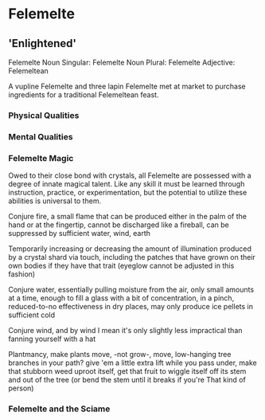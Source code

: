 # Felemelte
## 'Enlightened'

Felemelte
Noun Singular: Felemelte Noun Plural: Felemelte Adjective: Felemeltean

A vupline Felemelte and three lapin Felemelte met at market to purchase ingredients for a traditional Felemeltean feast.
 
### Physical Qualities

### Mental Qualities


### Felemelte Magic
Owed to their close bond with crystals, all Felemelte are possessed with a degree of innate magical talent. Like any skill it must be learned through instruction, practice, or experimentation, but the potential to utilize these abilities is universal to them.

Conjure fire, a small flame that can be produced either in the palm of the hand or at the fingertip, cannot be discharged like a fireball, can be suppressed by sufficient water, wind, earth

Temporarily increasing or decreasing the amount of illumination produced by a crystal shard via touch, including the patches that have grown on their own bodies if they have that trait (eyeglow cannot be adjusted in this fashion)

Conjure water, essentially pulling moisture from the air, only small amounts at a time, enough to fill a glass with a bit of concentration, in a pinch, reduced-to-no effectiveness in dry places, may only produce ice pellets in sufficient cold

Conjure wind, and by wind I mean it's only slightly less impractical than fanning yourself with a hat

Plantmancy, make plants move, -not grow-, move, low-hanging tree branches in your path? give 'em a little extra lift while you pass under, make that stubborn weed uproot itself, get that fruit to wiggle itself off its stem and out of the tree (or bend the stem until it breaks if you're That kind of person)

### Felemelte and the Sciame
